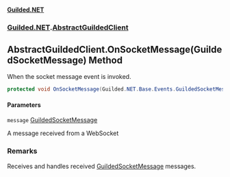 
#### [Guilded.NET](Guilded_NET 'Guilded.NET')
### [Guilded.NET](Guilded_NET#Guilded_NET 'Guilded.NET').[AbstractGuildedClient](AbstractGuildedClient 'Guilded.NET.AbstractGuildedClient')
## AbstractGuildedClient.OnSocketMessage(GuildedSocketMessage) Method

When the socket message event is invoked.
```csharp
protected void OnSocketMessage(Guilded.NET.Base.Events.GuildedSocketMessage message);
```

#### Parameters

<a name='Guilded_NET_AbstractGuildedClient_OnSocketMessage(Guilded_NET_Base_Events_GuildedSocketMessage)_message'></a>
`message` [GuildedSocketMessage](https://guilded-net.github.io/references/GuildedSocketMessage 'Guilded.NET.Base.Events.GuildedSocketMessage')

A message received from a WebSocket

### Remarks
  
Receives and handles received [GuildedSocketMessage](https://guilded-net.github.io/references/GuildedSocketMessage 'Guilded.NET.Base.Events.GuildedSocketMessage') messages.